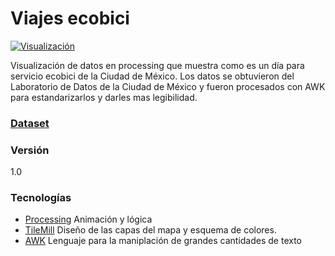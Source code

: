 Viajes ecobici
=========

[![Visualización](https://i.ytimg.com/vi/siua0sVxEKY/mqdefault.jpg)](https://www.youtube.com/watch?v=siua0sVxEKY)

Visualización de datos en processing que muestra como es un día para servicio ecobici de la Ciudad de México. Los datos se obtuvieron del Laboratorio de Datos de la Ciudad de México y fueron procesados con AWK para estandarizarlos y darles mas legibilidad.

### [Dataset]


### Versión
1.0


### Tecnologías
* [Processing] Animación y lógica
* [TileMill] Diseño de las capas del mapa y esquema de colores.
* [AWK] Lenguaje para la maniplación de grandes cantidades de texto



[TileMill]:https://www.mapbox.com/tilemill/
[Processing]:https://www.processing.org/
[Dataset]: http://datos.labplc.mx/datasets/view/ecobici
[AWK]: http://es.wikipedia.org/wiki/AWK
